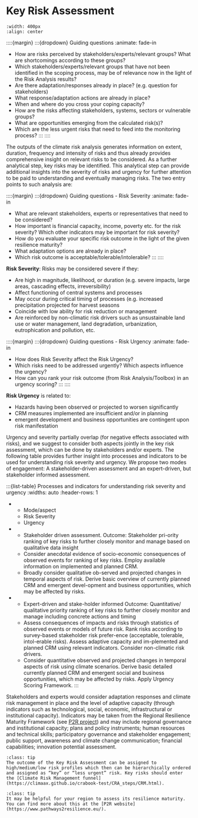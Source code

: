Key Risk Assessment
=======================

```{image} ../../images/Framework_KeyRisk.png
:width: 400px
:align: center
```
::::{margin} 
:::{dropdown} Guiding questions 
:animate: fade-in
- How are risks perceived by stakeholders/experts/relevant groups? What are shortcomings according to these groups?
- Which stakeholders/experts/relevant groups that have not been identified in the scoping process, may be of relevance now in the light of the Risk Analysis results?
- Are there adaptation/responses already in place? (e.g. question for stakeholders)
- What response/adaptation actions are already in place?
- When and where do you cross your coping capacity?
- How are the risks affecting stakeholders, systems, sectors or vulnerable groups?
- What are opportunities emerging from the calculated risk(s)?
- Which are the less urgent risks that need to feed into the monitoring process?
:::
::::


The outputs of the climate risk analysis generates information on extent, duration, frequency and intensity of risks and thus already provides comprehensive insight on relevant risks to be considered. As a further analytical step, key risks may be identified. This analytical step can provide additional insights into the severity of risks and urgency for further attention to be paid to understanding and eventually managing risks. The two entry points to such analysis are:

::::{margin} 
:::{dropdown} Guiding questions - Risk Severity
:animate: fade-in
- What are relevant stakeholders, experts or representatives that need to be considered?
- How important is financial capacity, income, poverty etc. for the risk severity? Which other indicators may be important for risk severity?
- How do you evaluate your specific risk outcome in the light of the given resilience maturity?
- What adaptation options are already in place?
- Which risk outcome is acceptable/tolerable/intolerable?
:::
::::

**Risk Severity**: Risks may be considered severe if they:
- Are high in magnitude, likelihood, or duration (e.g. severe impacts, large areas, cascading effects, irreversibility)
- Affect functioning of central systems and processes
- May occur during critical timing of processes (e.g. increased precipitation projected for harvest seasons
- Coincide with low ability for risk reduction or management
- Are reinforced by non-climatic risk drivers such as unsustainable land use or water management, land degradation, urbanization, eutrophication and pollution, etc.

::::{margin} 
:::{dropdown} Guiding questions - Risk Urgency
:animate: fade-in
- How does Risk Severity affect the Risk Urgency?
- Which risks need to be addressed urgently? Which aspects influence the urgency?
- How can you rank your risk outcome (from Risk Analysis/Toolbox) in an urgency scoring?
:::
::::

**Risk Urgency** is related to:
- Hazards having been observed or projected to worsen significantly
- CRM measures implemented are insufficient and/or in planning
- emergent development and business opportunities are contingent upon risk manifestation

Urgency and severity partially overlap (for negative effects associated with risks), and we suggest to consider both aspects jointly in the key risk assessment, which can be done by stakeholders and/or experts. The following table provides further insight into processes and indicators to be used for understanding risk severity and urgency. We propose two modes of engagement: A stakeholder-driven assessment and an expert-driven, but stakeholder informed assessment.
 
:::{list-table} Processes and indicators for understanding risk severity and urgency
:widths: auto
:header-rows: 1

*   - Mode/aspect
    - Risk Severity
    - Urgency
*   - Stakeholder driven assessment.
      Outcome: Stakeholder pri-ority ranking of key risks to further closely monitor and manage based on qualitative data insight
    - Consider anecdotal evidence of socio-economic consequences of observed events for ranking of key risks.
      Employ available information on implemented and planned CRM.
    - Broadly consider qualitative ob-served and projected changes in temporal aspects of risk.
      Derive basic overview of currently planned CRM and emergent devel-opment and business opportunities, which may be affected by risks.
*   - Expert-driven and stake-holder informed
      Outcome: Quantitative/ qualitative priority ranking of key risks to further closely monitor and manage including concrete actions and timing
    - Assess consequences of impacts and risks through statistics of observed events or models of future risk. Rank risks according to survey-based stakeholder       risk prefer-ence (acceptable, tolerable, intol-erable risks).
      Assess adaptive capacity and im-plemented and planned CRM using relevant indicators. Consider non-climatic risk drivers.
    - Consider quantitative observed and projected changes in temporal aspects of risk using climate scenarios. Derive basic detailed currently planned CRM and emergent social and business opportunities, which may be affected by risks. Apply Urgency Scoring Framework.
:::

Stakeholders and experts would consider adaptation responses and climate risk management in place and the level of adaptive capacity (through indicators such as technological, social, economic, infrastructural or institutional capacity). Indicators may be taken from the Regional Resilience Maturity Framework (see [P2R project](https://www.pathways2resilience.eu/)) and may include regional governance and institutional capacity; plans and policy instruments; human resources and technical skills; participatory governance and stakeholder engagement; public support, awareness and climate change communication; financial capabilities; innovation potential assessment.

```{admonition} Tip
:class: tip
The outcome of the Key Risk Assessment can be assigned to high/medium/low risk profiles which then can be hierarchically ordered and assigned as “key” or “less urgent” risk. Key risks should enter the [Climate Risk Management funnel](https://climaax.github.io/crabook-test/CRA_steps/CRM.html).
```

```{admonition} Tip
:class: tip
It may be helpful for your region to assess its resilience maturity. You can find more about this at the [P2R website] (https://www.pathways2resilience.eu/).
```
